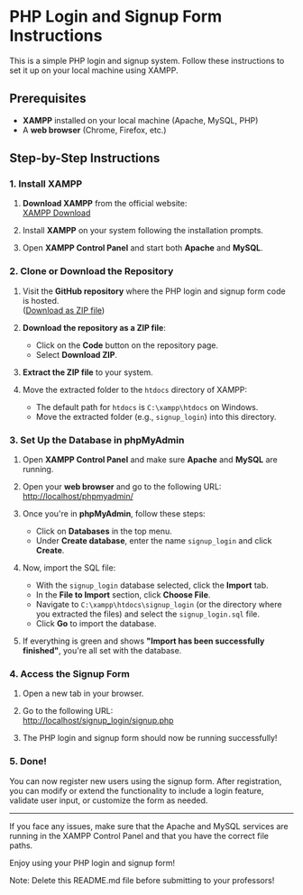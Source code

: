 # PHP Login and Signup Form Instructions

This is a simple PHP login and signup system. Follow these instructions to set it up on your local machine using XAMPP.

## Prerequisites

- **XAMPP** installed on your local machine (Apache, MySQL, PHP)
- A **web browser** (Chrome, Firefox, etc.)

## Step-by-Step Instructions

### 1. Install XAMPP

1. **Download XAMPP** from the official website:  
   [XAMPP Download](https://www.apachefriends.org/index.html)
2. Install **XAMPP** on your system following the installation prompts.

3. Open **XAMPP Control Panel** and start both **Apache** and **MySQL**.

### 2. Clone or Download the Repository

1. Visit the **GitHub repository** where the PHP login and signup form code is hosted.  
   ([Download as ZIP file](https://github.com/eiirikr/signup_login))

2. **Download the repository as a ZIP file**:
   - Click on the **Code** button on the repository page.
   - Select **Download ZIP**.
3. **Extract the ZIP file** to your system.

4. Move the extracted folder to the `htdocs` directory of XAMPP:
   - The default path for `htdocs` is `C:\xampp\htdocs` on Windows.
   - Move the extracted folder (e.g., `signup_login`) into this directory.

### 3. Set Up the Database in phpMyAdmin

1. Open **XAMPP Control Panel** and make sure **Apache** and **MySQL** are running.

2. Open your **web browser** and go to the following URL:  
   [http://localhost/phpmyadmin/](http://localhost/phpmyadmin/)

3. Once you're in **phpMyAdmin**, follow these steps:

   - Click on **Databases** in the top menu.
   - Under **Create database**, enter the name `signup_login` and click **Create**.

4. Now, import the SQL file:

   - With the `signup_login` database selected, click the **Import** tab.
   - In the **File to Import** section, click **Choose File**.
   - Navigate to `C:\xampp\htdocs\signup_login` (or the directory where you extracted the files) and select the `signup_login.sql` file.
   - Click **Go** to import the database.

5. If everything is green and shows **"Import has been successfully finished"**, you're all set with the database.

### 4. Access the Signup Form

1. Open a new tab in your browser.

2. Go to the following URL:  
   [http://localhost/signup_login/signup.php](http://localhost/signup_login/signup.php)

3. The PHP login and signup form should now be running successfully!

### 5. Done!

You can now register new users using the signup form. After registration, you can modify or extend the functionality to include a login feature, validate user input, or customize the form as needed.

---

If you face any issues, make sure that the Apache and MySQL services are running in the XAMPP Control Panel and that you have the correct file paths.

Enjoy using your PHP login and signup form!

Note: Delete this README.md file before submitting to your professors!
